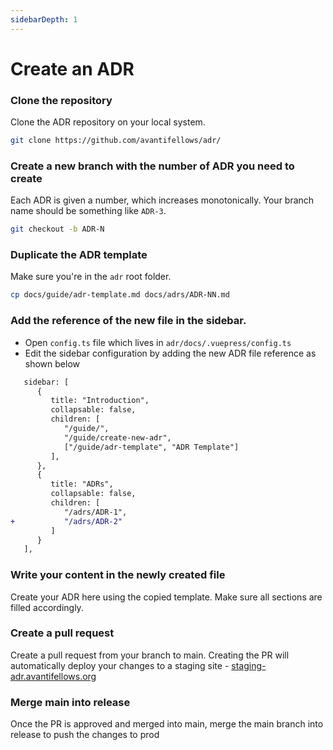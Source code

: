 ```yaml
---
sidebarDepth: 1
---
```


# Create an ADR

### Clone the repository
Clone the ADR repository on your local system.
```sh
git clone https://github.com/avantifellows/adr/
```

### Create a new branch with the number of ADR you need to create
Each ADR is given a number, which increases monotonically. Your branch name should be something like `ADR-3`.
```sh
git checkout -b ADR-N
```

### Duplicate the ADR template
Make sure you're in the `adr` root folder.
```sh
cp docs/guide/adr-template.md docs/adrs/ADR-NN.md
```

### Add the reference of the new file in the sidebar.
- Open `config.ts` file which lives in `adr/docs/.vuepress/config.ts`
- Edit the sidebar configuration by adding the new ADR file reference as shown below
```diff
   sidebar: [
      {
         title: "Introduction",
         collapsable: false,
         children: [
            "/guide/",
            "/guide/create-new-adr",
            ["/guide/adr-template", "ADR Template"]
         ],
      },
      {
         title: "ADRs",
         collapsable: false,
         children: [
            "/adrs/ADR-1",
+           "/adrs/ADR-2"
         ]
      }
   ],
```

### Write your content in the newly created file
Create your ADR here using the copied template. Make sure all sections are filled accordingly.

### Create a pull request
Create a pull request from your branch to main. Creating the PR will automatically deploy your changes to a staging site - [staging-adr.avantifellows.org](https://staging-adr.avantifellows.org)

### Merge main into release
Once the PR is approved and merged into main, merge the main branch into release to push the changes to prod
